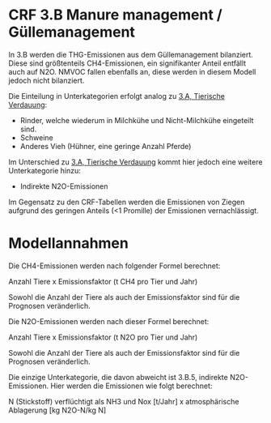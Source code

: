 # CRF 3.B Manure management / Güllemanagement

In 3.B werden die THG-Emissionen aus dem Güllemanagement bilanziert. Diese sind größtenteils CH4-Emissionen, ein signifikanter Anteil entfällt auch auf N2O. NMVOC fallen ebenfalls an, diese werden in diesem Modell jedoch nicht bilanziert.

Die Einteilung in Unterkategorien erfolgt analog zu [3.A, Tierische Verdauung](CRF3A.md):
* Rinder, welche wiederum in Milchkühe und Nicht-Milchkühe eingeteilt sind. 
* Schweine
* Anderes Vieh (Hühner, eine geringe Anzahl Pferde) 

Im Unterschied zu [3.A, Tierische Verdauung](CRF3A.md) kommt hier jedoch eine weitere Unterkategorie hinzu:
* Indirekte N2O-Emissionen

Im Gegensatz zu den CRF-Tabellen werden die Emissionen von Ziegen aufgrund des geringen Anteils (<1 Promille) der Emissionen vernachlässigt.

# Modellannahmen
Die CH4-Emissionen werden nach folgender Formel berechnet:

Anzahl Tiere x Emissionsfaktor (t CH4 pro Tier und Jahr)

Sowohl die Anzahl der Tiere als auch der Emissionsfaktor sind für die Prognosen veränderlich.

Die N2O-Emissionen werden nach dieser Formel berechnet:

Anzahl Tiere x Emissionsfaktor (t N2O pro Tier und Jahr)

Sowohl die Anzahl der Tiere als auch der Emissionsfaktor sind für die Prognosen veränderlich.

Die einzige Unterkategorie, die davon abweicht ist 3.B.5, indirekte N2O-Emissionen.
Hier werden die Emissionen wie folgt berechnet:

N (Stickstoff) verflüchtigt als NH3 und Nox [t/Jahr] x atmosphärische Ablagerung [kg N2O-N/kg N]
